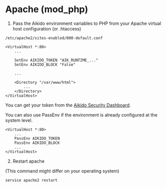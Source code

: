 # Apache (mod_php)

1. Pass the Aikido environment variables to PHP from your Apache virtual host configuration (or .htaccess)

`/etc/apache2/sites-enabled/000-default.conf`
```
<VirtualHost *:80>
    ...
    
    SetEnv AIKIDO_TOKEN "AIK_RUNTIME_..."
    SetEnv AIKIDO_BLOCK "False"

    ...

    <Directory "/var/www/html">
        ...
    </Directory>
</VirtualHost>
```

You can get your token from the [Aikido Security Dashboard](https://help.aikido.dev/doc/creating-an-aikido-zen-firewall-token/doc6vRJNzC4u).

You can also use PassEnv if the environment is already configured at the system level.
```
<VirtualHost *:80>
    ...
    PassEnv AIKIDO_TOKEN
    PassEnv AIKIDO_BLOCK
    ...
</VirtualHost>
```

2. Restart apache

(This command might differ on your operating system)

`service apache2 restart`
